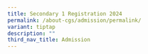 ```yaml
---
title: Secondary 1 Registration 2024
permalink: /about-cgs/admission/permalink/
variant: tiptap
description: ""
third_nav_title: Admission
---
```

